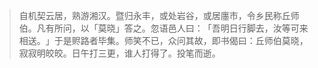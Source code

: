 > 自机契云居，熟游湘汉。暨归永丰，或处岩谷，或居廛市，令乡民称丘师伯。凡有所问，以「莫晓」答之。忽语邑人曰：​「吾明日行脚去，汝等可来相送。​」于是赆路者毕集。师笑不已，众问其故，即书偈曰：丘师伯莫晓，寂寂明皎皎。日午打三更，谁人打得了。投笔而逝。



